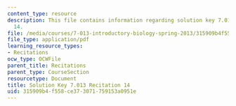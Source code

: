 ```yaml
---
content_type: resource
description: This file contains information regarding solution key 7.013 recitation
  14.
file: /media/courses/7-013-introductory-biology-spring-2013/315909b4f558ce373071759153a0951e_MIT7_013S12_RecitatSol_14.pdf
file_type: application/pdf
learning_resource_types:
- Recitations
ocw_type: OCWFile
parent_title: Recitations
parent_type: CourseSection
resourcetype: Document
title: Solution Key 7.013 Recitation 14
uid: 315909b4-f558-ce37-3071-759153a0951e
---
```

